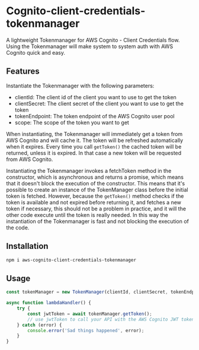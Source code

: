 # Cognito-client-credentials-tokenmanager
A lightweight Tokenmanager for AWS Cognito - Client Credentials flow. Using the Tokenmanager will make system to system auth with AWS Cognito quick and easy. 

## Features

Instantiate the Tokenmanager with the following parameters:
- clientId: The client id of the client you want to use to get the token
- clientSecret: The client secret of the client you want to use to get the token
- tokenEndpoint: The token endpoint of the AWS Cognito user pool
- scope: The scope of the token you want to get

When instantiating, the Tokenmanager will immediately get a token from AWS Cognito and will cache it. The token will be refreshed automatically when it expires. Every time you call `getToken()` the cached token will be returned, unless it is expired. In that case a new token will be requested from AWS Cognito. 

Instantiating the Tokenmanager invokes a fetchToken method in the constructor, which is asynchronous and returns a promise, which means that it doesn't block the execution of the constructor. This means that it's possible to create an instance of the TokenManager class before the initial token is fetched. However, because the `getToken()` method checks if the token is available and not expired before returning it, and fetches a new token if necessary, this should not be a problem in practice, and it will the other code execute until the token is really needed. In this way the instantiation of the Tokenmanager is fast and not blocking the execution of the code.

## Installation

```bash
npm i aws-cognito-client-credentials-tokenmanager
```


## Usage

```ts
const tokenManager = new TokenManager(clientId, clientSecret, tokenEndpoint, scope);

async function lambdaHandler() {
    try {
        const jwtToken = await tokenManager.getToken();
        // use jwtToken to call your API with the AWS Cognito JWT token
    } catch (error) {
        console.error('Sad things happened', error);
    }
}
```
